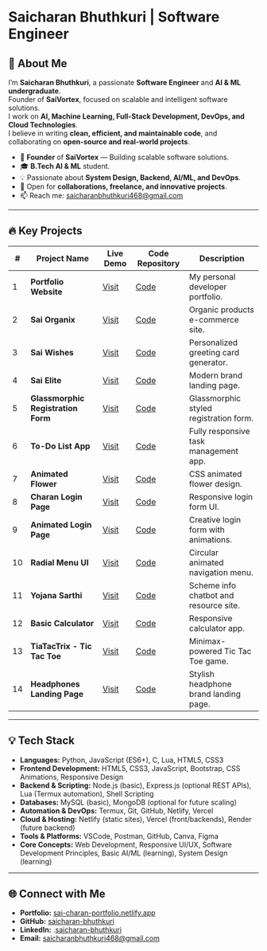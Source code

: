 # Saicharan Bhuthkuri | Software Engineer  

## 👋 About Me  

I’m **Saicharan Bhuthkuri**, a passionate **Software Engineer** and **AI & ML undergraduate**.  
Founder of **SaiVortex**, focused on scalable and intelligent software solutions.  
I work on **AI, Machine Learning, Full-Stack Development, DevOps, and Cloud Technologies**.  
I believe in writing **clean, efficient, and maintainable code**, and collaborating on **open-source and real-world projects**.  

- 🚀 **Founder** of **SaiVortex** — Building scalable software solutions.  
- 🎓 **B.Tech AI & ML** student.  
- 💡 Passionate about **System Design, Backend, AI/ML, and DevOps**.  
- 🤝 Open for **collaborations, freelance, and innovative projects**.  
- 📫 Reach me: [saicharanbhuthkuri468@gmail.com](mailto:saicharanbhuthkuri468@gmail.com)  

---
## 🔥 Key Projects  

| #  | Project Name                             | Live Demo                                                   | Code Repository                                               | Description                                        |  
|----|------------------------------------------|------------------------------------------------------------|---------------------------------------------------------------|---------------------------------------------------|  
| 1  | **Portfolio Website**                    | [Visit](https://sai-charan-portfolio.netlify.app/)         | [Code](https://github.com/saicharan-bhuthkuri/Portfolio)       | My personal developer portfolio.                  |  
| 2  | **Sai Organix**                          | [Visit](https://saiorganix.netlify.app/)                   | [Code](https://github.com/saicharan-bhuthkuri/SaiOrganix)      | Organic products e-commerce site.                 |  
| 3  | **Sai Wishes**                           | [Visit](https://sai-wishes.netlify.app/)                   | [Code](https://github.com/saicharan-bhuthkuri/Wishes)          | Personalized greeting card generator.             |  
| 4  | **Sai Elite**                            | [Visit](https://saielite.netlify.app/)                     | [Code](https://github.com/saicharan-bhuthkuri/Website-SaiElite)| Modern brand landing page.                        |  
| 5  | **Glassmorphic Registration Form**       | [Visit](https://glassmorphic-registration-form.netlify.app/)| [Code](https://github.com/saicharan-bhuthkuri/Glassmorphic_Registration_Form)| Glassmorphic styled registration form.            |  
| 6  | **To-Do List App**                       | [Visit](https://to-do-list-io.netlify.app/)                | [Code](https://github.com/saicharan-bhuthkuri/To-Do-List)      | Fully responsive task management app.             |  
| 7  | **Animated Flower**                      | [Visit](https://animated-flower.netlify.app/)              | [Code](https://github.com/saicharan-bhuthkuri/Animated-Flower) | CSS animated flower design.                       |  
| 8  | **Charan Login Page**                    | [Visit](https://charan-login-page.netlify.app/)            | [Code](https://github.com/saicharan-bhuthkuri/login-page)      | Responsive login form UI.                         |  
| 9  | **Animated Login Page**                  | [Visit](https://animatation-login-page.netlify.app/)       | [Code](https://github.com/saicharan-bhuthkuri/Animation-login-page)| Creative login form with animations.              |  
| 10 | **Radial Menu UI**                       | [Visit](https://charan-radial-menu.netlify.app/)           | [Code](https://github.com/saicharan-bhuthkuri/Radial-Menu)     | Circular animated navigation menu.                |  
| 11 | **Yojana Sarthi**                        | [Visit](https://yajana-sarthi.netlify.app/)                | [Code](https://github.com/saicharan-bhuthkuri/Yojana-Sarthi)   | Scheme info chatbot and resource site.            |  
| 12 | **Basic Calculator**                     | [Visit](https://calculator-468.netlify.app/)               | [Code](https://github.com/saicharan-bhuthkuri/calculator)      | Responsive calculator app.                        |  
| 13 | **TiaTacTrix - Tic Tac Toe**             | [Visit](https://tiatactrix.netlify.app/)                   | [Code](https://github.com/saicharan-bhuthkuri/tic-tac-toe)     | Minimax-powered Tic Tac Toe game.                 |  
| 14 | **Headphones Landing Page**              | [Visit](https://landing-page-headphone.netlify.app/)       | [Code](https://github.com/saicharan-bhuthkuri/Headphones-landing-page)| Stylish headphone brand landing page.         |


---
## 💡 Tech Stack  

- **Languages:** Python, JavaScript (ES6+), C, Lua, HTML5, CSS3  
- **Frontend Development:** HTML5, CSS3, JavaScript, Bootstrap, CSS Animations, Responsive Design  
- **Backend & Scripting:** Node.js (basic), Express.js (optional REST APIs), Lua (Termux automation), Shell Scripting  
- **Databases:** MySQL (basic), MongoDB (optional for future scaling)  
- **Automation & DevOps:** Termux, Git, GitHub, Netlify, Vercel  
- **Cloud & Hosting:** Netlify (static sites), Vercel (front/backends), Render (future backend)  
- **Tools & Platforms:** VSCode, Postman, GitHub, Canva, Figma  
- **Core Concepts:** Web Development, Responsive UI/UX, Software Development Principles, Basic AI/ML (learning), System Design (learning)  

---

## 🌐 Connect with Me  

- **Portfolio:** [sai-charan-portfolio.netlify.app](https://sai-charan-portfolio.netlify.app/)  
- **GitHub:** [saicharan-bhuthkuri](https://github.com/saicharan-bhuthkuri)
- **LinkedIn:** .[saicharan-bhuthkuri](https://www.linkedin.com/in/saicharan-bhuthkuri)
- **Email:** [saicharanbhuthkuri468@gmail.com](mailto:saicharanbhuthkuri468@gmail.com)  

